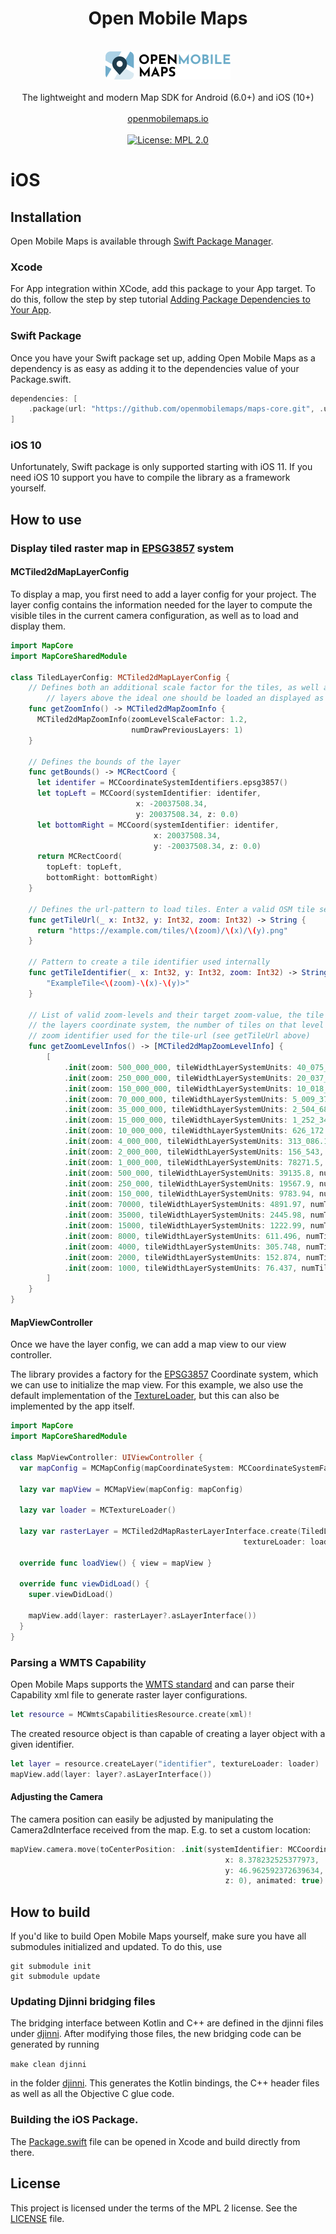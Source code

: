 <h1 align="center">Open Mobile Maps</h1>
<br />
<div align="center">
  <img width="200" height="45" src="../logo.svg" />
  <br />
  <br />
  The lightweight and modern Map SDK for Android (6.0+) and iOS (10+)
  <br />
  <br />
  <a href="https://openmobilemaps.io/">openmobilemaps.io</a>
</div>
<br />
<div align="center">
    <!-- License -->
    <a href="https://github.com/openmobilemaps/maps-core/blob/master/LICENSE">
      <img alt="License: MPL 2.0"
      src="https://img.shields.io/badge/License-MPL%202.0-brightgreen.svg">
    </a>
</div>

<h1>iOS</h1>

## Installation
Open Mobile Maps is available through [Swift Package Manager](https://swift.org/package-manager/).

### Xcode
For App integration within XCode, add this package to your App target. To do this, follow the step by step tutorial [Adding Package Dependencies to Your App](https://developer.apple.com/documentation/xcode/adding_package_dependencies_to_your_app).

### Swift Package

Once you have your Swift package set up, adding Open Mobile Maps as a dependency is as easy as adding it to the dependencies value of your Package.swift.
```swift
dependencies: [
    .package(url: "https://github.com/openmobilemaps/maps-core.git", .upToNextMajor(from: "1.0.0"))
]
```

### iOS 10
Unfortunately, Swift package is only supported starting with iOS 11. If you need iOS 10 support you have to compile the library as a framework yourself.

## How to use

### Display tiled raster map in [EPSG3857](https://epsg.io/3857) system

#### MCTiled2dMapLayerConfig

To display a map, you first need to add a layer config for your project. The layer config contains the information needed for the layer to compute the visible tiles in the current camera configuration, as well as to load and display them.

```swift
import MapCore
import MapCoreSharedModule

class TiledLayerConfig: MCTiled2dMapLayerConfig {
    // Defines both an additional scale factor for the tiles, as well as how many
 		// layers above the ideal one should be loaded an displayed as well.
    func getZoomInfo() -> MCTiled2dMapZoomInfo {
      MCTiled2dMapZoomInfo(zoomLevelScaleFactor: 1.2,
                           numDrawPreviousLayers: 1)
    }

    // Defines the bounds of the layer
    func getBounds() -> MCRectCoord {
      let identifer = MCCoordinateSystemIdentifiers.epsg3857()
      let topLeft = MCCoord(systemIdentifier: identifer, 
                            x: -20037508.34, 
                            y: 20037508.34, z: 0.0)
      let bottomRight = MCCoord(systemIdentifier: identifer, 
                                x: 20037508.34, 
                                y: -20037508.34, z: 0.0)
      return MCRectCoord(
        topLeft: topLeft,
        bottomRight: bottomRight)
    }

    // Defines the url-pattern to load tiles. Enter a valid OSM tile server here
    func getTileUrl(_ x: Int32, y: Int32, zoom: Int32) -> String {
      return "https://example.com/tiles/\(zoom)/\(x)/\(y).png"
    }

    // Pattern to create a tile identifier used internally
    func getTileIdentifier(_ x: Int32, y: Int32, zoom: Int32) -> String {
        "ExampleTile<\(zoom)-\(x)-\(y)>"
    }

    // List of valid zoom-levels and their target zoom-value, the tile size in
    // the layers coordinate system, the number of tiles on that level and the
    // zoom identifier used for the tile-url (see getTileUrl above)
    func getZoomLevelInfos() -> [MCTiled2dMapZoomLevelInfo] {
        [
            .init(zoom: 500_000_000, tileWidthLayerSystemUnits: 40_075_016, numTilesX: 1, numTilesY: 1, zoomLevelIdentifier: 0),
            .init(zoom: 250_000_000, tileWidthLayerSystemUnits: 20_037_508, numTilesX: 2, numTilesY: 2, zoomLevelIdentifier: 1),
            .init(zoom: 150_000_000, tileWidthLayerSystemUnits: 10_018_754, numTilesX: 4, numTilesY: 4, zoomLevelIdentifier: 2),
            .init(zoom: 70_000_000, tileWidthLayerSystemUnits: 5_009_377.1, numTilesX: 8, numTilesY: 8, zoomLevelIdentifier: 3),
            .init(zoom: 35_000_000, tileWidthLayerSystemUnits: 2_504_688.5, numTilesX: 16, numTilesY: 16, zoomLevelIdentifier: 4),
            .init(zoom: 15_000_000, tileWidthLayerSystemUnits: 1_252_344.3, numTilesX: 32, numTilesY: 32, zoomLevelIdentifier: 5),
            .init(zoom: 10_000_000, tileWidthLayerSystemUnits: 626_172.1, numTilesX: 64, numTilesY: 64, zoomLevelIdentifier: 6),
            .init(zoom: 4_000_000, tileWidthLayerSystemUnits: 313_086.1, numTilesX: 128, numTilesY: 128, zoomLevelIdentifier: 7),
            .init(zoom: 2_000_000, tileWidthLayerSystemUnits: 156_543, numTilesX: 256, numTilesY: 256, zoomLevelIdentifier: 8),
            .init(zoom: 1_000_000, tileWidthLayerSystemUnits: 78271.5, numTilesX: 512, numTilesY: 512, zoomLevelIdentifier: 9),
            .init(zoom: 500_000, tileWidthLayerSystemUnits: 39135.8, numTilesX: 1024, numTilesY: 1024, zoomLevelIdentifier: 10),
            .init(zoom: 250_000, tileWidthLayerSystemUnits: 19567.9, numTilesX: 2048, numTilesY: 2048, zoomLevelIdentifier: 11),
            .init(zoom: 150_000, tileWidthLayerSystemUnits: 9783.94, numTilesX: 4096, numTilesY: 4096, zoomLevelIdentifier: 12),
            .init(zoom: 70000, tileWidthLayerSystemUnits: 4891.97, numTilesX: 8192, numTilesY: 8192, zoomLevelIdentifier: 13),
            .init(zoom: 35000, tileWidthLayerSystemUnits: 2445.98, numTilesX: 16384, numTilesY: 16384, zoomLevelIdentifier: 14),
            .init(zoom: 15000, tileWidthLayerSystemUnits: 1222.99, numTilesX: 32768, numTilesY: 32768, zoomLevelIdentifier: 15),
            .init(zoom: 8000, tileWidthLayerSystemUnits: 611.496, numTilesX: 65536, numTilesY: 65536, zoomLevelIdentifier: 16),
            .init(zoom: 4000, tileWidthLayerSystemUnits: 305.748, numTilesX: 131_072, numTilesY: 131_072, zoomLevelIdentifier: 17),
            .init(zoom: 2000, tileWidthLayerSystemUnits: 152.874, numTilesX: 262_144, numTilesY: 262_144, zoomLevelIdentifier: 18),
            .init(zoom: 1000, tileWidthLayerSystemUnits: 76.437, numTilesX: 524_288, numTilesY: 524_288, zoomLevelIdentifier: 19),
        ]
    }
}
```

#### MapViewController

Once we have the layer config, we can add a map view to our view controller.

The library provides a factory for the [EPSG3857](https://epsg.io/4326) Coordinate system, which we can use to initialize the map view. For this example, we also use the default implementation of the [TextureLoader](https://github.com/openmobilemaps/maps-core/blob/develop/ios/maps/MCTextureLoader.swift), but this can also be implemented by the app itself.

```swift
import MapCore
import MapCoreSharedModule

class MapViewController: UIViewController {
  var mapConfig = MCMapConfig(mapCoordinateSystem: MCCoordinateSystemFactory.getEpsg3857System())

  lazy var mapView = MCMapView(mapConfig: mapConfig)
  
  lazy var loader = MCTextureLoader()

  lazy var rasterLayer = MCTiled2dMapRasterLayerInterface.create(TiledLayerConfig(),
                                                    textureLoader: loader)
  
  override func loadView() { view = mapView }
  
  override func viewDidLoad() {
    super.viewDidLoad()
      
    mapView.add(layer: rasterLayer?.asLayerInterface())
  }
}
```

### Parsing a WMTS Capability 

Open Mobile Maps supports the [WMTS standard](https://en.wikipedia.org/wiki/Web_Map_Tile_Service) and can parse their Capability xml file to generate raster layer configurations.

```swift
let resource = MCWmtsCapabilitiesResource.create(xml)!
```
The created resource object is than capable of creating a layer object with a given identifier.

```swift
let layer = resource.createLayer("identifier", textureLoader: loader)
mapView.add(layer: layer?.asLayerInterface())
```

#### Adjusting the Camera

The camera position can easily be adjusted by manipulating the Camera2dInterface received from the map. E.g. to set a custom location:
```swift
mapView.camera.move(toCenterPosition: .init(systemIdentifier: MCCoordinateSystemIdentifiers.epsg4326(),
                                                x: 8.378232525377973,
                                                y: 46.962592372639634,
                                                z: 0), animated: true)
```

## How to build

If you'd like to build Open Mobile Maps yourself, make sure you have all submodules initialized and updated. To do this, use
```shell
git submodule init
git submodule update
```

### Updating Djinni bridging files

The bridging interface between Kotlin and C++ are defined in the djinni files under [djinni](../djinni). After modifying those files, the new bridging code can be generated by running

```make clean djinni```

in the folder [djinni](../djinni). This generates the Kotlin bindings, the C++ header files as well as all the Objective C glue code.

### Building the iOS Package.

The [Package.swift](../Package.swift) file can be opened in Xcode and build directly from there. 

## License
This project is licensed under the terms of the MPL 2 license. See the [LICENSE](../LICENSE) file.
